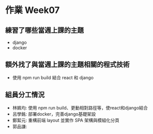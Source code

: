 # 作業 Week07
## 練習了哪些當週上課的主題
- django
- docker
## 額外找了與當週上課的主題相關的程式技術
- 使用 npm run build 結合 react 和 django
## 組員分工情況

- 林姵均: 使用 npm run build、更動相對路徑等，使react和django結合
- 呂學銘: 部署docker，完善django基礎架設
- 鄭絜元: 重構前端 layout 並實作 SPA 架構與模組化分頁
- 郭品謙:
